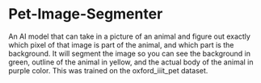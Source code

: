 # Pet-Image-Segmenter

An AI model that can take in a picture of an animal and figure out exactly which pixel of that image is part of the animal, and which part is the background. It will segment the image so you can see the background in green, outline of the animal in yellow, and the actual body of the animal in purple color. This was trained on the oxford_iiit_pet dataset.
